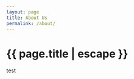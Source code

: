 ```yaml
---
layout: page
title: About Us
permalink: /about/
---
```


<h1 class="page-title">{{ page.title | escape }}</h1>

<div class="section">
	<div class="row">
		<div class="col s12 m4 l4">
		test
		</div>
		</div>
		</div>



